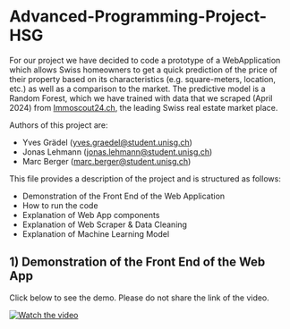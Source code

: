 # Advanced-Programming-Project-HSG
For our project we have decided to code a prototype of a WebApplication which allows Swiss homeowners to get a quick prediction of the price of their property based on its characteristics (e.g. square-meters, location, etc.) as well as a comparison to the market. The predictive model is a Random Forest, which we have trained with data that we scraped (April 2024) from [Immoscout24.ch](https://www.immoscout24.ch/en), the leading Swiss real estate market place.

Authors of this project are: 
- Yves Grädel (yves.graedel@student.unisg.ch)
- Jonas Lehmann (jonas.lehmann@student.unisg.ch)
- Marc Berger (marc.berger@student.unisg.ch)

This file provides a description of the project and is structured as follows: 
- Demonstration of the Front End of the Web Application 
- How to run the code
- Explanation of Web App components
- Explanation of Web Scraper & Data Cleaning
- Explanation of Machine Learning Model

## 1) Demonstration of the Front End of the Web App
Click below to see the demo. Please do not share the link of the video.

[![Watch the video](https://github.com/yourusername/yourrepository/blob/main/custom_thumbnail_with_play_button.jpg)](https://youtu.be/k0ZD0h8pN6M)


